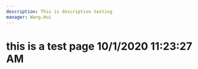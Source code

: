 ```yaml
---
description: This is description testing
manager: Wang.Hui
---
```

# this is a test page 10/1/2020 11:23:27 AM